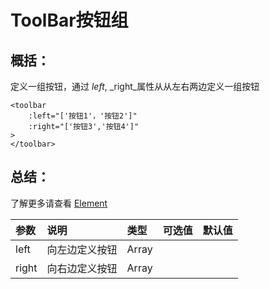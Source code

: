 # ToolBar按钮组

## 概括：

定义一组按钮，通过 _left_, _right_属性从从左右两边定义一组按钮

```markup
<toolbar
    :left="['按钮1'，'按钮2']"
    :right="['按钮3','按钮4']"
>
</toolbar>
```

## 总结：

了解更多请查看 [Element](http://element-cn.eleme.io/#/zh-CN/component/button#button-an-niu)

| 参数 | 说明 | 类型 | 可选值 | 默认值 |
| :--- | :--- | :--- | :--- | :--- |
| left | 向左边定义按钮 | Array |  |  |
| right | 向右边定义按钮 | Array |  |  |

